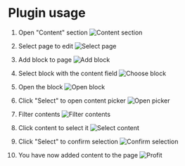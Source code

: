 # Plugin usage

1. Open "Content" section
   ![Content section](./assets/plugin-usage-add-block-01.png)

2. Select page to edit
   ![Select page](./assets/plugin-usage-add-block-02.png)

3. Add block to page
   ![Add block](./assets/plugin-usage-add-block-03.png)

4. Select block with the content field
   ![Choose block](./assets/plugin-usage-add-block-04.png)

5. Open the block
   ![Open block](./assets/plugin-usage-select-content-01.png)

6. Click "Select" to open content picker
   ![Open picker](./assets/plugin-usage-select-content-02.png)

7. Filter contents
   ![Filter contents](./assets/plugin-usage-select-content-03.png)

8. Click content to select it
   ![Select content](./assets/plugin-usage-select-content-04.png)

9. Click "Select" to confirm selection
   ![Confirm selection](./assets/plugin-usage-select-content-05.png)

10. You have now added content to the page
    ![Profit](./assets/plugin-usage-select-content-06.png)
